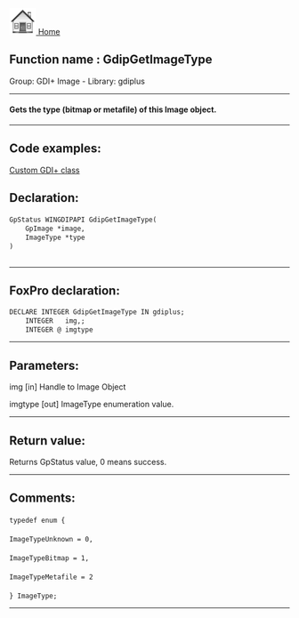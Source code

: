 [<img src="../../images/home.png"> Home ](https://github.com/VFPX/Win32API)  

## Function name : GdipGetImageType
Group: GDI+ Image - Library: gdiplus    
***  


#### Gets the type (bitmap or metafile) of this Image object.

***  


## Code examples:
[Custom GDI+ class](../../samples/sample_450.md)  

## Declaration:
```foxpro  
GpStatus WINGDIPAPI GdipGetImageType(
	GpImage *image,
	ImageType *type
)
  
```  
***  


## FoxPro declaration:
```foxpro  
DECLARE INTEGER GdipGetImageType IN gdiplus;
	INTEGER   img,;
	INTEGER @ imgtype  
```  
***  


## Parameters:
img
[in] Handle to Image Object

imgtype
[out] ImageType enumeration value.  
***  


## Return value:
Returns GpStatus value, 0 means success.  
***  


## Comments:
<code>typedef enum {  
	ImageTypeUnknown = 0,  
	ImageTypeBitmap = 1,  
	ImageTypeMetafile = 2  
} ImageType;</code>  
  
***  

